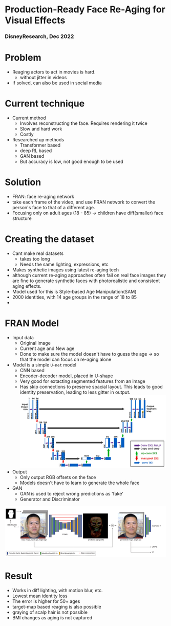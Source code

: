 # Production-Ready Face Re-Aging for Visual Effects
### DisneyResearch, Dec 2022

# Problem
- Reaging actors to act in movies is hard.
  - without jitter in videos 
- If solved, can also be used in social media

# Current technique
- Current method
  - Involves reconstructing the face. Requires rendering it twice
  - Slow and hard work
  - Costly
- Researched up methods
  - Transformer based
  - deep RL based
  - GAN based
  - But accuracy is low, not good enough to be used

# Solution
- FRAN: face re-aging network
- take each frame of the video, and use FRAN network to convert the person's face to that of a different age.
- Focusing only on adult ages (18 - 85) -> children have diff(smaller) face structure

# Creating the dataset
- Cant make real datasets 
  - takes too long
  - Needs the same lighting, expressions, etc
- Makes synthetic images using latest re-aging tech
- although current re-aging approaches often fail on real face images they are fine to generate synthetic faces with photorealistic and consistent aging effects.
- Model used for this is Style-based Age Manipulation(SAM) 
- 2000 identities, with 14 age groups in the range of 18 to 85
- 
# FRAN Model
- Input data
  - Original image
  - Current age and New age
  - Done to make sure the model doesn't have to guess the age -> so that the model can focus on re-aging alone 
- Model is a simple `U-net` model
  - CNN based
  - Encoder-decoder model, placed in U-shape
  - Very good for extacting segmented features from an image
  - Has skip connections to preserve spacial layout. This leads to good identity preservation, leading to less gitter in output.
![alt text](image.png)
- Output
  - Only output RGB offsets on the face
  - Models doesn't have to learn to generate the whole face
- GAN
  - GAN is used to reject wrong predictions as 'fake'
  - Generator and Discriminator
  
![alt text](image-1.png)

# Result
- Works in diff lighting, with motion blur, etc.
- Lowest mean identity loss
- The error is higher for 50+ ages
- target-map based reaging is also possible
- graying of scalp hair is not possible
- BMI changes as aging is not captured